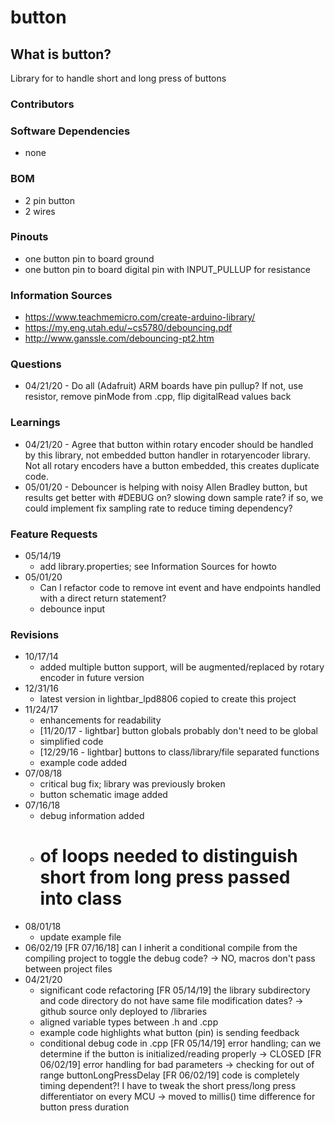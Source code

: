 # button
## What is button? 
Library for to handle short and long press of buttons

### Contributors

### Software Dependencies
  - none

### BOM
  - 2 pin button
  - 2 wires

### Pinouts
  - one button pin to board ground
  - one button pin to board digital pin with INPUT_PULLUP for resistance

### Information Sources
  - https://www.teachmemicro.com/create-arduino-library/
  - https://my.eng.utah.edu/~cs5780/debouncing.pdf
  - http://www.ganssle.com/debouncing-pt2.htm

### Questions
  - 04/21/20 - Do all (Adafruit) ARM boards have pin pullup? If not, use resistor, remove pinMode from .cpp, flip digitalRead values back

### Learnings
  - 04/21/20 - Agree that button within rotary encoder should be handled by this library, not embedded button handler in rotaryencoder library. Not all rotary encoders have a button embedded, this creates duplicate code.
  - 05/01/20 - Debouncer is helping with noisy Allen Bradley button, but results get better with #DEBUG on? slowing down sample rate? if so, we could implement fix sampling rate to reduce timing dependency?

### Feature Requests
  - 05/14/19
    - add library.properties; see Information Sources for howto
  - 05/01/20
    - Can I refactor code to remove int event and have endpoints handled with a direct return statement?
    - debounce input
 
### Revisions
  - 10/17/14
    - added multiple button support, will be augmented/replaced by rotary encoder in future version
  - 12/31/16
    - latest version in lightbar_lpd8806 copied to create this project
  - 11/24/17
    - enhancements for readability
    - [11/20/17 - lightbar] button globals probably don't need to be global
    - simplified code
    - [12/29/16 - lightbar] buttons to class/library/file separated functions
    - example code added
  - 07/08/18
    - critical bug fix; library was previously broken
    - button schematic image added
  - 07/16/18
    - debug information added
    - # of loops needed to distinguish short from long press passed into class
  - 08/01/18
    - update example file
  - 06/02/19
      [FR 07/16/18] can I inherit a conditional compile from the compiling project to toggle the debug code? -> NO, macros don't pass between project files
  - 04/21/20
    - significant code refactoring
    [FR 05/14/19] the library subdirectory and code directory do not have same file modification dates? -> github source only deployed to /libraries
    - aligned variable types between .h and .cpp
    - example code highlights what button (pin) is sending feedback
    - conditional debug code in .cpp
    [FR 05/14/19] error handling; can we determine if the button is initialized/reading properly -> CLOSED
    [FR 06/02/19] error handling for bad parameters -> checking for out of range buttonLongPressDelay
    [FR 06/02/19] code is completely timing dependent?! I have to tweak the short press/long press differentiator on every MCU -> moved to millis() time difference for button press duration
